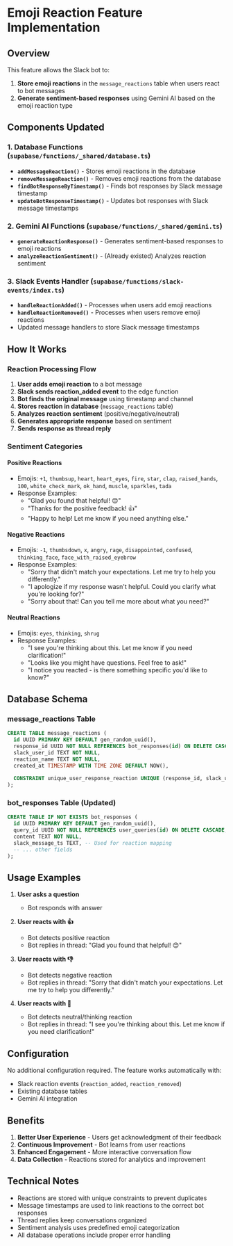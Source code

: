 # Emoji Reaction Feature Implementation

## Overview
This feature allows the Slack bot to:
1. **Store emoji reactions** in the `message_reactions` table when users react to bot messages
2. **Generate sentiment-based responses** using Gemini AI based on the emoji reaction type

## Components Updated

### 1. Database Functions (`supabase/functions/_shared/database.ts`)
- **`addMessageReaction()`** - Stores emoji reactions in the database
- **`removeMessageReaction()`** - Removes emoji reactions from the database
- **`findBotResponseByTimestamp()`** - Finds bot responses by Slack message timestamp
- **`updateBotResponseTimestamp()`** - Updates bot responses with Slack message timestamps

### 2. Gemini AI Functions (`supabase/functions/_shared/gemini.ts`)
- **`generateReactionResponse()`** - Generates sentiment-based responses to emoji reactions
- **`analyzeReactionSentiment()`** - (Already existed) Analyzes reaction sentiment

### 3. Slack Events Handler (`supabase/functions/slack-events/index.ts`)
- **`handleReactionAdded()`** - Processes when users add emoji reactions
- **`handleReactionRemoved()`** - Processes when users remove emoji reactions
- Updated message handlers to store Slack message timestamps

## How It Works

### Reaction Processing Flow
1. **User adds emoji reaction** to a bot message
2. **Slack sends reaction_added event** to the edge function
3. **Bot finds the original message** using timestamp and channel
4. **Stores reaction in database** (`message_reactions` table)
5. **Analyzes reaction sentiment** (positive/negative/neutral)
6. **Generates appropriate response** based on sentiment
7. **Sends response as thread reply**

### Sentiment Categories

#### Positive Reactions
- Emojis: `+1`, `thumbsup`, `heart`, `heart_eyes`, `fire`, `star`, `clap`, `raised_hands`, `100`, `white_check_mark`, `ok_hand`, `muscle`, `sparkles`, `tada`
- Response Examples:
  - "Glad you found that helpful! 😊"
  - "Thanks for the positive feedback! 👍"
  - "Happy to help! Let me know if you need anything else."

#### Negative Reactions
- Emojis: `-1`, `thumbsdown`, `x`, `angry`, `rage`, `disappointed`, `confused`, `thinking_face`, `face_with_raised_eyebrow`
- Response Examples:
  - "Sorry that didn't match your expectations. Let me try to help you differently."
  - "I apologize if my response wasn't helpful. Could you clarify what you're looking for?"
  - "Sorry about that! Can you tell me more about what you need?"

#### Neutral Reactions
- Emojis: `eyes`, `thinking`, `shrug`
- Response Examples:
  - "I see you're thinking about this. Let me know if you need clarification!"
  - "Looks like you might have questions. Feel free to ask!"
  - "I notice you reacted - is there something specific you'd like to know?"

## Database Schema

### message_reactions Table
```sql
CREATE TABLE message_reactions (
  id UUID PRIMARY KEY DEFAULT gen_random_uuid(),
  response_id UUID NOT NULL REFERENCES bot_responses(id) ON DELETE CASCADE,
  slack_user_id TEXT NOT NULL,
  reaction_name TEXT NOT NULL,
  created_at TIMESTAMP WITH TIME ZONE DEFAULT NOW(),
  
  CONSTRAINT unique_user_response_reaction UNIQUE (response_id, slack_user_id, reaction_name)
);
```

### bot_responses Table (Updated)
```sql
CREATE TABLE IF NOT EXISTS bot_responses (
  id UUID PRIMARY KEY DEFAULT gen_random_uuid(),
  query_id UUID NOT NULL REFERENCES user_queries(id) ON DELETE CASCADE,
  content TEXT NOT NULL,
  slack_message_ts TEXT, -- Used for reaction mapping
  -- ... other fields
);
```

## Usage Examples

1. **User asks a question**
   - Bot responds with answer
   
2. **User reacts with 👍**
   - Bot detects positive reaction
   - Bot replies in thread: "Glad you found that helpful! 😊"
   
3. **User reacts with 👎**
   - Bot detects negative reaction
   - Bot replies in thread: "Sorry that didn't match your expectations. Let me try to help you differently."

4. **User reacts with 🤔**
   - Bot detects neutral/thinking reaction
   - Bot replies in thread: "I see you're thinking about this. Let me know if you need clarification!"

## Configuration

No additional configuration required. The feature works automatically with:
- Slack reaction events (`reaction_added`, `reaction_removed`)
- Existing database tables
- Gemini AI integration

## Benefits

1. **Better User Experience** - Users get acknowledgment of their feedback
2. **Continuous Improvement** - Bot learns from user reactions
3. **Enhanced Engagement** - More interactive conversation flow
4. **Data Collection** - Reactions stored for analytics and improvement

## Technical Notes

- Reactions are stored with unique constraints to prevent duplicates
- Message timestamps are used to link reactions to the correct bot responses
- Thread replies keep conversations organized
- Sentiment analysis uses predefined emoji categorization
- All database operations include proper error handling